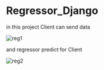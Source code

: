 # Regressor_Django
in this project Client can send data


![reg1](https://user-images.githubusercontent.com/103022998/187648734-5d2927c8-2d02-496d-b0bc-391fae27fa73.PNG)


 and regressor predict for Client
 
 
 
![reg2](https://user-images.githubusercontent.com/103022998/187648780-ca1edecd-2745-4868-9dfe-241db0878d58.PNG)
